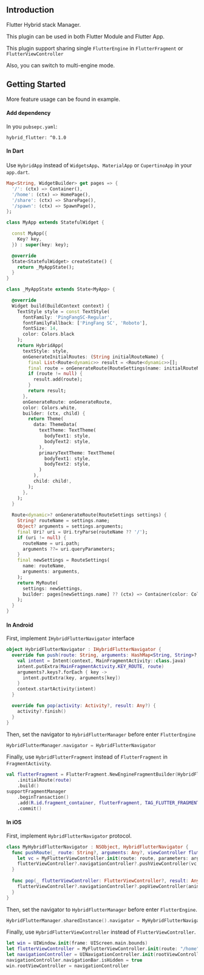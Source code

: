 ## Introduction

Flutter Hybrid stack Manager.

This plugin can be used in both Flutter Module and Flutter App.

This plugin support sharing single `FlutterEngine` in `FlutterFragment` or `FlutterViewController`

Also, you can switch to multi-engine mode.


## Getting Started

More feature usage can be found in example.

#### Add dependency
In you `pubsepc.yaml`:

```
hybrid_flutter: ^0.1.0
```

#### In Dart
Use `HybridApp` instead of `WidgetsApp`、`MaterialApp` or `CupertinoApp` in your `app.dart`.

``` dart
Map<String, WidgetBuilder> get pages => {
  '/': (ctx) => Container(),
  '/home': (ctx) => HomePage(),
  '/share': (ctx) => SharePage(),
  '/spawn': (ctx) => SpawnPage(),
};

class MyApp extends StatefulWidget {

  const MyApp({
    Key? key,
  }) : super(key: key);

  @override
  State<StatefulWidget> createState() {
    return _MyAppState();
  }
}

class _MyAppState extends State<MyApp> {

  @override
  Widget build(BuildContext context) {
    TextStyle style = const TextStyle(
      fontFamily: 'PingFangSC-Regular',
      fontFamilyFallback: ['PingFang SC', 'Roboto'],
      fontSize: 14,
      color: Colors.black
    );
    return HybridApp(
      textStyle: style,
      onGenerateInitialRoutes: (String initialRouteName) {
        final List<Route<dynamic>> result = <Route<dynamic>>[];
        final route = onGenerateRoute(RouteSettings(name: initialRouteName));
        if (route != null) {
          result.add(route);
        }
        return result;
      },
      onGenerateRoute: onGenerateRoute,
      color: Colors.white,
      builder: (ctx, child) {
        return Theme(
          data: ThemeData(
            textTheme: TextTheme(
              bodyText1: style,
              bodyText2: style,
            ),
            primaryTextTheme: TextTheme(
              bodyText1: style,
              bodyText2: style,
            )
          ),
          child: child!,
        );
      },
    );
  }
  
  Route<dynamic>? onGenerateRoute(RouteSettings settings) {
    String? routeName = settings.name;
    Object? arguments = settings.arguments;
    final Uri? uri = Uri.tryParse(routeName ?? '/');
    if (uri != null) {
      routeName = uri.path;
      arguments ??= uri.queryParameters;
    }
    final newSettings = RouteSettings(
      name: routeName,
      arguments: arguments,
    );
    return MyRoute(
      settings: newSettings,
      builder: pages[newSettings.name] ?? (ctx) => Container(color: Colors.red)
    );
  }
}
```

#### In Android
First, implement `IHybridFlutterNavigator` interface

``` kotlin
object HybridFlutterNavigator : IHybridFlutterNavigator {
  override fun push(route: String, arguments: HashMap<String, String>?, context: Context) {
    val intent = Intent(context, MainFragmentActivity::class.java)
    intent.putExtra(MainFragmentActivity.KEY_ROUTE, route)
    arguments?.keys?.forEach { key ->
      intent.putExtra(key, arguments[key])
    }
    context.startActivity(intent)
  }

  override fun pop(activity: Activity?, result: Any?) {
    activity?.finish()
  }
}
```

Then, set the navigator to `HybridFlutterManager` before enter `FlutterEngine`

``` kotlin
HybridFlutterManager.navigator = HybridFlutterNavigator
```

Finally, use `HybridFlutterFragment` instead of `FlutterFragment` in `FragmentActivity`.

``` kotlin
val flutterFragment = FlutterFragment.NewEngineFragmentBuilder(HybridFlutterFragment::class.java)
    .initialRoute(route)
    .build()
supportFragmentManager
    .beginTransaction()
    .add(R.id.fragment_container, flutterFragment, TAG_FLUTTER_FRAGMENT)
    .commit()
```

#### In iOS
First, implement `HybridFlutterNavigator` protocol.

``` swift
class MyHybridFlutterNavigator : NSObject, HybridFlutterNavigator {
  func pushRoute(_ route: String?, arguments: Any?, viewController flutterViewController: FlutterViewController?) {
    let vc = MyFlutterViewController.init(route: route, parameters: arguments as? [String:String], useNewEngine: false)
    flutterViewController?.navigationController?.pushViewController(vc, animated: true)
  }
  
  func pop(_ flutterViewController: FlutterViewController?, result: Any?) {
    flutterViewController?.navigationController?.popViewController(animated: true)
  }
}
```

Then, set the navigator to `HybridFlutterManager` before enter `FlutterEngine`.

``` swift
HybridFlutterManager.sharedInstance().navigator = MyHybridFlutterNavigator.init()
```

Finally, use `HybridFlutterViewController` instead of `FlutterViewController`.
``` swift
let win = UIWindow.init(frame: UIScreen.main.bounds)
let flutterViewController = MyFlutterViewController.init(route: "/home", parameters: nil, useNewEngine: false)
let navigationController = UINavigationController.init(rootViewController: flutterViewController)
navigationController.navigationBar.isHidden = true
win.rootViewController = navigationController
```